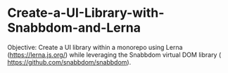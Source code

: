 # Create-a-UI-Library-with-Snabbdom-and-Lerna
Objective: Create a UI library within a monorepo using Lerna (https://lerna.js.org/) while leveraging the Snabbdom virtual DOM library ( https://github.com/snabbdom/snabbdom).
